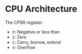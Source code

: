 # CPU Architecture

The CPSR register:
- n: Negative or less than
- z: Zero
- c: Carry, borrow, extend
- v: Overflow
